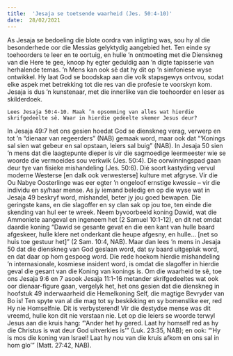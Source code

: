 ```yaml
---
title:  'Jesaja se toetsende waarheid (Jes. 50:4-10)'
date:  28/02/2021
---
```


As Jesaja se bedoeling die blote oordra van inligting was, sou hy al die besonderhede oor die Messias gelyktydig aangebied het. Ten einde sy toehoorders te leer en te oortuig, en hulle ’n ontmoeting met die Dienskneg van die Here te gee, knoop hy egter geduldig aan ’n digte tapisserie van herhalende temas. ’n Mens kan ook sê dat hy dit op ’n simfoniese wyse ontwikkel. Hy laat God se boodskap aan die volk stapsgewys ontvou, sodat elke aspek met betrekking tot die res van die profesie te voorskyn kom. Jesaja is dus ’n kunstenaar, met die innerlike van die toehoorder en leser as skilderdoek.

`Lees Jesaja 50:4-10. Maak ’n opsomming van alles wat hierdie skrifgedeelte sê. Waar in hierdie gedeelte skemer Jesus deur?`

In Jesaja 49:7 het ons gesien hoedat God se dienskneg verag, verwerp en tot ’n “dienaar van regeerders” (NAB) gemaak word, maar ook dat “‘Konings sal sien wat gebeur en sal opstaan, leiers sal buig” (NAB). In Jesaja 50 sien ’n mens dat die laagtepunte dieper is vir die sagmoedige leermeester wie se woorde die vermoeides sou verkwik (Jes. 50:4). Die oorwinningspad gaan deur tye van fisieke mishandeling (Jes. 50:6). Dié soort kastyding vervul moderne Westerse [en dalk ook verwesterse] kulture met afgryse. Vir die Ou Nabye Oosterlinge was eer egter ’n ongeloof ernstige kwessie – vir die individu en sy/haar mense. As jy iemand beledig en op die wyse wat in Jesaja 49 beskryf word, mishandel, beter jy jou goed bewapen. Die geringste kans, en die slagoffer en sy clan sak op jou toe, ten einde die skending van hul eer te wreek. Neem byvoorbeeld koning Dawid, wat die Ammoniete aangeval en ingeneem het (2 Samuel 10:1-12), en dit net omdat daardie koning “Dawid se gesante gevat en die een kant van hulle baard afgeskeer, hulle klere net onderkant die heupe afgesny, en hulle… [net so huis toe gestuur het]” (2 Sam. 10:4, NAB). Maar dan lees ’n mens in Jesaja 50 dat die dienskneg van God geslaan word, dat sy baard uitgepluk word, en dat daar op hom gespoeg word. Die rede hoekom hierdie mishandeling ’n internasionale, kosmiese insident word, is omdat die slagoffer in hierdie geval die gesant van die Koning van konings is. Om die waarheid te sê, toe ons Jesaja 9:6 en 7 asook Jesaja 11:1-16 metander skrifgedeeltes wat ook oor dienaar-figure gaan, vergelyk het, het ons gesien dat die dienskneg in hoofstuk 49 inderwaarheid die Hemelkoning Self, die magtige Bevryder van Bo is! Ten spyte van al die mag tot sy beskikking en sy bomenslike eer, red Hy nie Homselfnie. Dit is verbysterend! Vir die destydse mense was dit vreemd, hulle kon dit nie verstaan nie. Let op die leiers se woorde terwyl Jesus aan die kruis hang: “‘Ander het hy gered. Laat hy homself red as hy die Christus is wat deur God uitverkies is’” (Luk. 23:35, NAB); en ook: “‘Hy is mos die koning van Israel! Laat hy nou van die kruis afkom en ons sal in hom glo’” (Matt. 27:42, NAB).